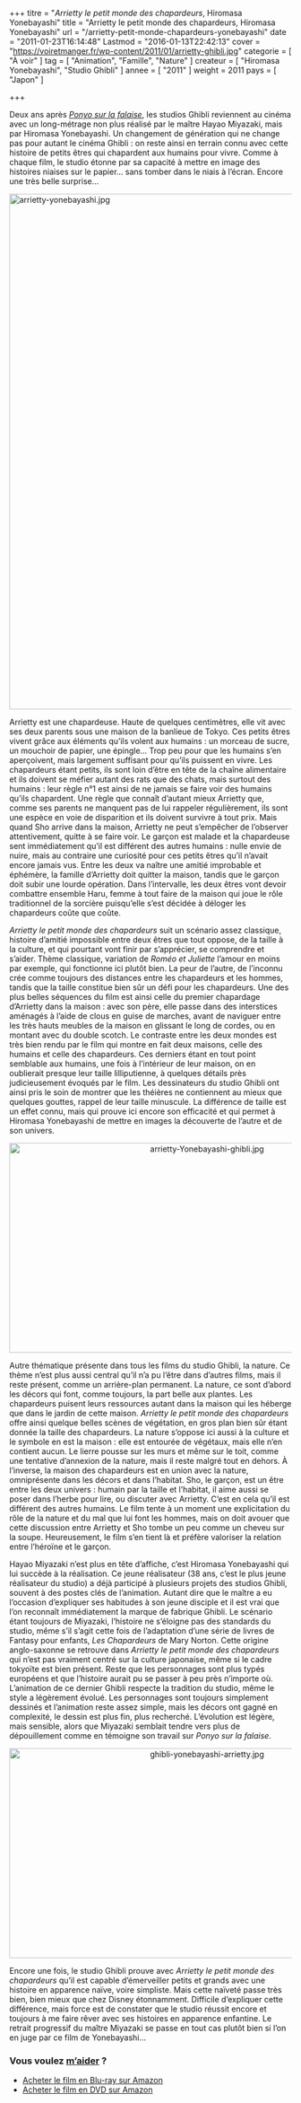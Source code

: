 +++
titre = "<em>Arrietty le petit monde des chapardeurs</em>, Hiromasa Yonebayashi"
title = "Arrietty le petit monde des chapardeurs, Hiromasa Yonebayashi"
url = "/arrietty-petit-monde-chapardeurs-yonebayashi"
date = "2011-01-23T16:14:48"
Lastmod = "2016-01-13T22:42:13"
cover = "https://voiretmanger.fr/wp-content/2011/01/arrietty-ghibli.jpg"
categorie = [ "À voir" ]
tag = [ "Animation", "Famille", "Nature" ]
createur = [ "Hiromasa Yonebayashi", "Studio Ghibli" ]
annee = [ "2011" ]
weight = 2011
pays = [ "Japon" ]

+++

<p>Deux ans après <em><a href="https://voiretmanger.fr/2009/04/12/ponyo-sur-la-falaise-miyazaki/">Ponyo sur la falaise</a></em>, les studios Ghibli reviennent au cinéma avec un long-métrage non plus réalisé par le maître Hayao Miyazaki, mais par Hiromasa Yonebayashi. Un changement de génération qui ne change pas pour autant le cinéma Ghibli : on reste ainsi en terrain connu avec cette histoire de petits êtres qui chapardent aux humains pour vivre. Comme à chaque film, le studio étonne par sa capacité à mettre en image des histoires niaises sur le papier… sans tomber dans le niais à l&rsquo;écran. Encore une très belle surprise…</p>
<a href="http://www.allocine.fr/film/fichefilm_gen_cfilm=176684.html"><img class="aligncenter" src="https://voiretmanger.fr/wp-content/2011/01/arrietty-yonebayashi.jpg" border="0" alt="arrietty-yonebayashi.jpg" width="690" height="919" /></a>
<p>Arrietty est une chapardeuse. Haute de quelques centimètres, elle vit avec ses deux parents sous une maison de la banlieue de Tokyo. Ces petits êtres vivent grâce aux éléments qu&rsquo;ils volent aux humains : un morceau de sucre, un mouchoir de papier, une épingle… Trop peu pour que les humains s&rsquo;en aperçoivent, mais largement suffisant pour qu&rsquo;ils puissent en vivre. Les chapardeurs étant petits, ils sont loin d&rsquo;être en tête de la chaîne alimentaire et ils doivent se méfier autant des rats que des chats, mais surtout des humains : leur règle n°1 est ainsi de ne jamais se faire voir des humains qu&rsquo;ils chapardent. Une règle que connaît d&rsquo;autant mieux Arrietty que, comme ses parents ne manquent pas de lui rappeler régulièrement, ils sont une espèce en voie de disparition et ils doivent survivre à tout prix. Mais quand Sho arrive dans la maison, Arrietty ne peut s&#8217;empêcher de l&rsquo;observer attentivement, quitte à se faire voir. Le garçon est malade et la chapardeuse sent immédiatement qu&rsquo;il est différent des autres humains : nulle envie de nuire, mais au contraire une curiosité pour ces petits êtres qu&rsquo;il n&rsquo;avait encore jamais vus. Entre les deux va naître une amitié improbable et éphémère, la famille d&rsquo;Arrietty doit quitter la maison, tandis que le garçon doit subir une lourde opération. Dans l&rsquo;intervalle, les deux êtres vont devoir combattre ensemble Haru, femme à tout faire de la maison qui joue le rôle traditionnel de la sorcière puisqu&rsquo;elle s&rsquo;est décidée à déloger les chapardeurs coûte que coûte.</p>
<p><em>Arrietty le petit monde des chapardeurs</em> suit un scénario assez classique, histoire d&rsquo;amitié impossible entre deux êtres que tout oppose, de la taille à la culture, et qui pourtant vont finir par s&rsquo;apprécier, se comprendre et s&rsquo;aider. Thème classique, variation de <em>Roméo et Juliette</em> l&rsquo;amour en moins par exemple, qui fonctionne ici plutôt bien. La peur de l&rsquo;autre, de l&rsquo;inconnu crée comme toujours des distances entre les chapardeurs et les hommes, tandis que la taille constitue bien sûr un défi pour les chapardeurs. Une des plus belles séquences du film est ainsi celle du premier chapardage d&rsquo;Arrietty dans la maison : avec son père, elle passe dans des interstices aménagés à l&rsquo;aide de clous en guise de marches, avant de naviguer entre les très hauts meubles de la maison en glissant le long de cordes, ou en montant avec du double scotch. Le contraste entre les deux mondes est très bien rendu par le film qui montre en fait deux maisons, celle des humains et celle des chapardeurs. Ces derniers étant en tout point semblable aux humains, une fois à l&rsquo;intérieur de leur maison, on en oublierait presque leur taille lilliputienne, à quelques détails près judicieusement évoqués par le film. Les dessinateurs du studio Ghibli ont ainsi pris le soin de montrer que les théières ne contiennent au mieux que quelques gouttes, rappel de leur taille minuscule. La différence de taille est un effet connu, mais qui prouve ici encore son efficacité et qui permet à Hiromasa Yonebayashi de mettre en images la découverte de l&rsquo;autre et de son univers.</p>
<div style="text-align: center;"><img class="aligncenter" src="https://voiretmanger.fr/wp-content/2011/01/arrietty-Yonebayashi-ghibli.jpg" border="0" alt="arrietty-Yonebayashi-ghibli.jpg" width="690" height="374" /></div>
<p>Autre thématique présente dans tous les films du studio Ghibli, la nature. Ce thème n&rsquo;est plus aussi central qu&rsquo;il n&rsquo;a pu l&rsquo;être dans d&rsquo;autres films, mais il reste présent, comme un arrière-plan permanent. La nature, ce sont d&rsquo;abord les décors qui font, comme toujours, la part belle aux plantes. Les chapardeurs puisent leurs ressources autant dans la maison qui les héberge que dans le jardin de cette maison. <em>Arrietty le petit monde des chapardeurs</em> offre ainsi quelque belles scènes de végétation, en gros plan bien sûr étant donnée la taille des chapardeurs. La nature s&rsquo;oppose ici aussi à la culture et le symbole en est la maison : elle est entourée de végétaux, mais elle n&rsquo;en contient aucun. Le lierre pousse sur les murs et même sur le toit, comme une tentative d&rsquo;annexion de la nature, mais il reste malgré tout en dehors. À l&rsquo;inverse, la maison des chapardeurs est en union avec la nature, omniprésente dans les décors et dans l&rsquo;habitat. Sho, le garçon, est un être entre les deux univers : humain par la taille et l&rsquo;habitat, il aime aussi se poser dans l&rsquo;herbe pour lire, ou discuter avec Arrietty. C&rsquo;est en cela qu&rsquo;il est différent des autres humains. Le film tente à un moment une explicitation du rôle de la nature et du mal que lui font les hommes, mais on doit avouer que cette discussion entre Arrietty et Sho tombe un peu comme un cheveu sur la soupe. Heureusement, le film s&rsquo;en tient là et préfère valoriser la relation entre l’héroïne et le garçon.</p>
<p>Hayao Miyazaki n&rsquo;est plus en tête d&rsquo;affiche, c&rsquo;est Hiromasa Yonebayashi qui lui succède à la réalisation. Ce jeune réalisateur (38 ans, c&rsquo;est le plus jeune réalisateur du studio) a déjà participé à plusieurs projets des studios Ghibli, souvent à des postes clés de l&rsquo;animation. Autant dire que le maître a eu l&rsquo;occasion d&rsquo;expliquer ses habitudes à son jeune disciple et il est vrai que l&rsquo;on reconnaît immédiatement la marque de fabrique Ghibli. Le scénario étant toujours de Miyazaki, l&rsquo;histoire ne s&rsquo;éloigne pas des standards du studio, même s&rsquo;il s&rsquo;agit cette fois de l&rsquo;adaptation d&rsquo;une série de livres de Fantasy pour enfants, <em>Les Chapardeurs</em> de Mary Norton. Cette origine anglo-saxonne se retrouve dans <em>Arrietty le petit monde des chapardeurs</em> qui n&rsquo;est pas vraiment centré sur la culture japonaise, même si le cadre tokyoïte est bien présent. Reste que les personnages sont plus typés européens et que l&rsquo;histoire aurait pu se passer à peu près n&rsquo;importe où. L&rsquo;animation de ce dernier Ghibli respecte la tradition du studio, même le style a légèrement évolué. Les personnages sont toujours simplement dessinés et l&rsquo;animation reste assez simple, mais les décors ont gagné en complexité, le dessin est plus fin, plus recherché. L&rsquo;évolution est légère, mais sensible, alors que Miyazaki semblait tendre vers plus de dépouillement comme en témoigne son travail sur <em>Ponyo sur la falaise</em>.</p>
<div style="text-align: center;"><img class="aligncenter" src="https://voiretmanger.fr/wp-content/2011/01/ghibli-yonebayashi-arrietty.jpg" border="0" alt="ghibli-yonebayashi-arrietty.jpg" width="690" height="374" /></div>
<p>Encore une fois, le studio Ghibli prouve avec <em>Arrietty le petit monde des chapardeurs</em> qu&rsquo;il est capable d&rsquo;émerveiller petits et grands avec une histoire en apparence naïve, voire simpliste. Mais cette naïveté passe très bien, bien mieux que chez Disney étonnamment. Difficile d&rsquo;expliquer cette différence, mais force est de constater que le studio réussit encore et toujours à me faire rêver avec ses histoires en apparence enfantine. Le retrait progressif du maître Miyazaki se passe en tout cas plutôt bien si l&rsquo;on en juge par ce film de Yonebayashi…</p>
<div class="amazon">
<h3>Vous voulez <a href="https://voiretmanger.fr/soutien/">m&rsquo;aider</a> ?</h3>
<ul>
<li><a href="http://www.amazon.fr/gp/product/B004EHYZVU/ref=as_li_ss_tl?ie=UTF8&amp;tag=leblogdenic07-21&amp;linkCode=as2&amp;camp=1642&amp;creative=19458&amp;creativeASIN=B004EHYZVU">Acheter le film en Blu-ray sur Amazon</a></li>
<li><a href="http://www.amazon.fr/gp/product/B004EHYZVA/ref=as_li_ss_tl?ie=UTF8&amp;tag=leblogdenic07-21&amp;linkCode=as2&amp;camp=1642&amp;creative=19458&amp;creativeASIN=B004EHYZVA">Acheter le film en DVD sur Amazon</a></li>
</ul>
</div>

